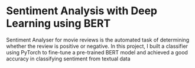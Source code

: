 # Sentiment Analysis with Deep Learning using BERT
Sentiment Analyser for movie reviews is the automated task of determining whether the review is positive or negative. In this project, I built a classifier using PyTorch to fine-tune a pre-trained BERT model and achieved a good accuracy in classifying sentiment from textual data

